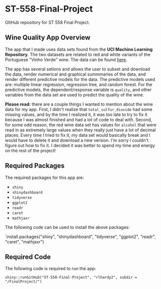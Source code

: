 # ST-558-Final-Project
GItHub repository for ST 558 Final Project.

## Wine Quality App Overview

The app that I made uses data sets found from the **UCI Machine Learning Repository**. The two datasets are related to red and white variants of the Portuguese "Vinho Verde" wine. The data can be found [here](https://archive.ics.uci.edu/ml/datasets/wine+quality).

The app has several setions and allows the user to subset and download the data, render numerical and graphical summmaries of the data, and render different predictive models for the data. The predictive models used are: multiple linear regression, regression tree, and random forest. For the predictive models, the dependent/response variable is `quality`, and other variables from the data set are used to predict the quality of the wine.

**Please read:** there are a couple things I wanted to mention about the wine data for my app. First, I didn't realize that `total_sulfur_dioxide` had some missing values, and by the time I realized it, it was too late to try to fix it because I was almost finished and had a lot of code to deal with. Second, for some odd reason, the red wine data set has values for `alcohol` that were read in as extremely large values when they really just have a lot of decimal places. Every time I tried to fix it, my data set would basically break and I would have to delete it and download a new version. I'm sorry I couldn't figure out how to fix it. I decided it was better to spend my time and energy on the rest of the project!

## Required Packages

The required packages for this app are:

* `shiny`
* `shinydashboard`
* `tidyverse`
* `ggplot2`
* `readr`
* `caret`
* `mathjaxr`

The following code can be used to install the above packages:

`install.packages("shiny", "shinydashboard", "tidyverse", "ggplot2", "readr", "caret", "mathjaxr")

## Required Code

The following code is required to run the app:

`shiny::runGitHub("ST-558-Final-Project", "rlhardy2", subdir = "/FinalProject/")`
